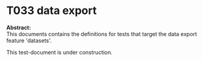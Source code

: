 # T033 data export
**Abstract:**  
This documents contains the definitions for tests that target the data export feature 'datasets'.  

This test-document is under construction.
